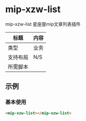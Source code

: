 # mip-xzw-list
mip-xzw-list 星座屋mip文章列表插件

标题|内容
----|----
类型|业务
支持布局|N/S
所需脚本|

## 示例

### 基本使用
```html
<mip-xzw-list></mip-xzw-list>